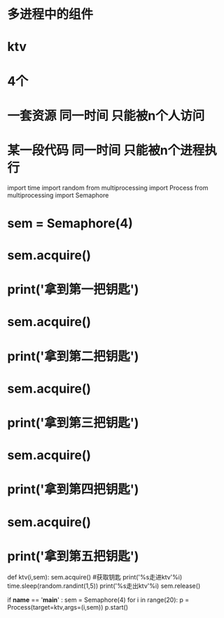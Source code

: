 # 多进程中的组件
# ktv
# 4个
# 一套资源  同一时间 只能被n个人访问
# 某一段代码 同一时间 只能被n个进程执行
import time
import random
from multiprocessing import Process
from multiprocessing import Semaphore

# sem = Semaphore(4)
# sem.acquire()
# print('拿到第一把钥匙')
# sem.acquire()
# print('拿到第二把钥匙')
# sem.acquire()
# print('拿到第三把钥匙')
# sem.acquire()
# print('拿到第四把钥匙')
# sem.acquire()
# print('拿到第五把钥匙')
def ktv(i,sem):
    sem.acquire()    #获取钥匙
    print('%s走进ktv'%i)
    time.sleep(random.randint(1,5))
    print('%s走出ktv'%i)
    sem.release()   


if __name__ == '__main__' :
    sem = Semaphore(4)
    for i in range(20):
        p = Process(target=ktv,args=(i,sem))
        p.start()









